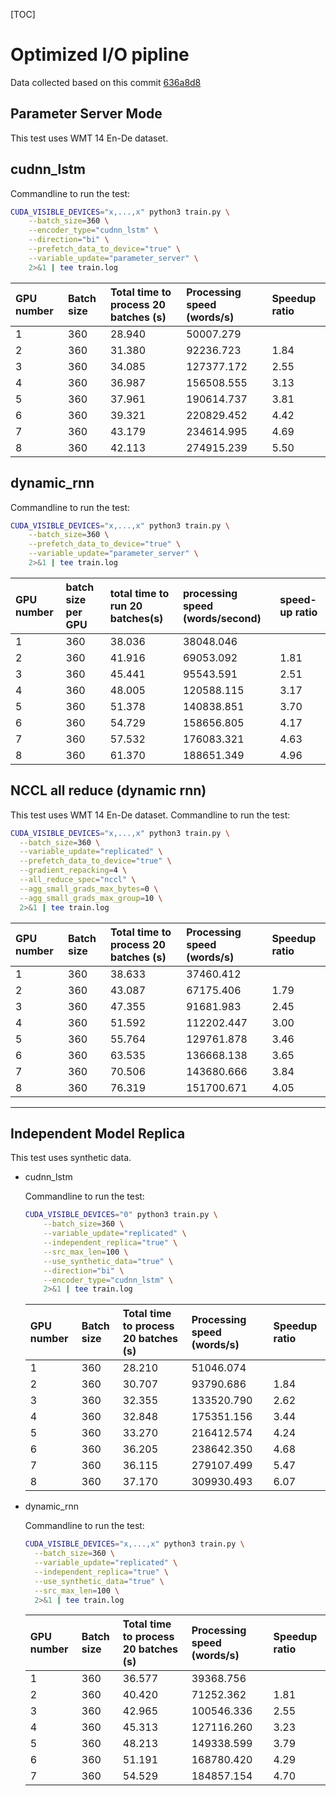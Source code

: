 [TOC]

# Optimized I/O pipline

Data collected based on this commit [636a8d8](https://github.com/lcy-seso/dl_framework/tree/636a8d81a052f4b07b54b54818174e7975e696a3/tensorflow/data_parallelism_for_nmt)

## Parameter Server Mode

This test uses WMT 14 En-De dataset.

## cudnn_lstm

Commandline to run the test:

```bash
CUDA_VISIBLE_DEVICES="x,...,x" python3 train.py \
    --batch_size=360 \
    --encoder_type="cudnn_lstm" \
    --direction="bi" \
    --prefetch_data_to_device="true" \
    --variable_update="parameter_server" \
    2>&1 | tee train.log
```

|GPU number|Batch size|Total time to process 20 batches (s)|Processing speed (words/s)|Speedup ratio|
|:--|:--|:--|:--|:--|
|1|360|28.940|50007.279||
|2|360|31.380|92236.723|1.84|
|3|360|34.085|127377.172|2.55|
|4|360|36.987|156508.555|3.13|
|5|360|37.961|190614.737|3.81|
|6|360|39.321|220829.452|4.42|
|7|360|43.179|234614.995|4.69|
|8|360|42.113|274915.239|5.50|

## dynamic_rnn

Commandline to run the test:

```bash
CUDA_VISIBLE_DEVICES="x,...,x" python3 train.py \
    --batch_size=360 \
    --prefetch_data_to_device="true" \
    --variable_update="parameter_server" \
    2>&1 | tee train.log
```

|GPU number|batch size per GPU|total time to run 20 batches(s)|processing speed (words/second)|speed-up ratio|
|:--|:--|:--|:--|:--|
|1|360|38.036|38048.046||
|2|360|41.916|69053.092|1.81|
|3|360|45.441|95543.591|2.51|
|4|360|48.005|120588.115|3.17|
|5|360|51.378|140838.851|3.70|
|6|360|54.729|158656.805|4.17|
|7|360|57.532|176083.321|4.63|
|8|360|61.370|188651.349|4.96|

## NCCL all reduce (dynamic rnn)

This test uses WMT 14 En-De dataset.
Commandline to run the test:

```bash
CUDA_VISIBLE_DEVICES="x,...,x" python3 train.py \
  --batch_size=360 \
  --variable_update="replicated" \
  --prefetch_data_to_device="true" \
  --gradient_repacking=4 \
  --all_reduce_spec="nccl" \
  --agg_small_grads_max_bytes=0 \
  --agg_small_grads_max_group=10 \
  2>&1 | tee train.log
```

|GPU number|Batch size|Total time to process 20 batches (s)|Processing speed (words/s)|Speedup ratio|
|:--|:--|:--|:--|:--|
|1|360|38.633|37460.412||
|2|360|43.087|67175.406|1.79|
|3|360|47.355|91681.983|2.45|
|4|360|51.592|112202.447|3.00|
|5|360|55.764|129761.878|3.46|
|6|360|63.535|136668.138|3.65|
|7|360|70.506|143680.666|3.84|
|8|360|76.319|151700.671|4.05|

---

## Independent Model Replica

This test uses synthetic data.

- cudnn_lstm

  Commandline to run the test:

  ```bash
  CUDA_VISIBLE_DEVICES="0" python3 train.py \
      --batch_size=360 \
      --variable_update="replicated" \
      --independent_replica="true" \
      --src_max_len=100 \
      --use_synthetic_data="true" \
      --direction="bi" \
      --encoder_type="cudnn_lstm" \
      2>&1 | tee train.log
  ```

  |GPU number|Batch size|Total time to process 20 batches (s)|Processing speed (words/s)|Speedup ratio|
  |:--|:--|:--|:--|:--|
  |1|360|28.210|51046.074||
  |2|360|30.707|93790.686|1.84|
  |3|360|32.355|133520.790|2.62|
  |4|360|32.848|175351.156|3.44|
  |5|360|33.270|216412.574|4.24|
  |6|360|36.205|238642.350|4.68|
  |7|360|36.115|279107.499|5.47|
  |8|360|37.170|309930.493|6.07|

- dynamic_rnn

  Commandline to run the test:

  ```bash
  CUDA_VISIBLE_DEVICES="x,...,x" python3 train.py \
    --batch_size=360 \
    --variable_update="replicated" \
    --independent_replica="true" \
    --use_synthetic_data="true" \
    --src_max_len=100 \
    2>&1 | tee train.log
  ```

  |GPU number|Batch size|Total time to process 20 batches (s)|Processing speed (words/s)|Speedup ratio|
  |:--|:--|:--|:--|:--|
  |1|360|36.577|39368.756||
  |2|360|40.420|71252.362|1.81|
  |3|360|42.965|100546.336|2.55|
  |4|360|45.313|127116.260|3.23|
  |5|360|48.213|149338.599|3.79|
  |6|360|51.191|168780.420|4.29|
  |7|360|54.529|184857.154|4.70|
